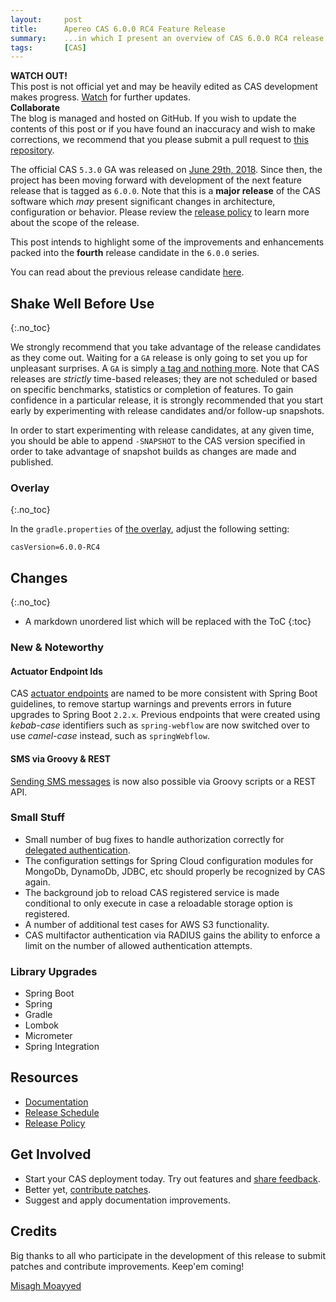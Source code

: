 ```yaml
---
layout:     post
title:      Apereo CAS 6.0.0 RC4 Feature Release
summary:    ...in which I present an overview of CAS 6.0.0 RC4 release.
tags:       [CAS]
---
```


<div class="alert alert-danger">
  <strong>WATCH OUT!</strong><br/>This post is not official yet and may be heavily edited as CAS development makes progress. <a href="https://apereo.github.io/feed.xml">Watch</a> for further updates.
</div>

<div class="alert alert-success">
  <strong>Collaborate</strong><br/>The blog is managed and hosted on GitHub. If you wish to update the contents of this post or if you have found an inaccuracy and wish to make corrections, we recommend that you please submit a pull request to <a href="https://github.com/apereo/apereo.github.io">this repository</a>.
</div>

The official CAS `5.3.0` GA was released on [June 29th, 2018](https://github.com/apereo/cas/releases/tag/v5.3.0). Since then, the project has been moving forward with development of the next feature release that is tagged as `6.0.0`. Note that this is a **major release** of the CAS software which *may* present significant changes in architecture, configuration or behavior. Please review the [release policy](https://apereo.github.io/cas/developer/Release-Policy.html) to learn more about the scope of the release.

This post intends to highlight some of the improvements and enhancements packed into the **fourth** release candidate in the `6.0.0` series.

You can read about the previous release candidate [here](https://apereo.github.io/2018/10/26/600rc3-release/).

## Shake Well Before Use
{:.no_toc}

We strongly recommend that you take advantage of the release candidates as they come out. Waiting for a `GA` release is only going to set you up for unpleasant surprises. A `GA` is simply [a tag and nothing more](https://apereo.github.io/2017/03/08/the-myth-of-ga-rel/). Note that CAS releases are *strictly* time-based releases; they are not scheduled or based on specific benchmarks, statistics or completion of features. To gain confidence in a particular release, it is strongly recommended that you start early by experimenting with release candidates and/or follow-up snapshots.

In order to start experimenting with release candidates, at any given time, you should be able to append `-SNAPSHOT` to the CAS version specified in order to take advantage of snapshot builds as changes are made and published.

### Overlay
{:.no_toc}

In the `gradle.properties` of [the overlay](https://github.com/apereo/cas-overlay-template), adjust the following setting:

```properties
casVersion=6.0.0-RC4
```

## Changes
{:.no_toc}

* A markdown unordered list which will be replaced with the ToC
{:toc}

### New & Noteworthy

#### Actuator Endpoint Ids

CAS [actuator endpoints](https://apereo.github.io/cas/development/installation/Monitoring-Statistics.html) are named to be more consistent with Spring Boot guidelines, to remove startup warnings and prevents errors in future upgrades to Spring Boot `2.2.x`. Previous endpoints that were created using *kebab-case* identifiers such as `spring-webflow` are now switched over to use *camel-case* instead, such as `springWebflow`.

#### SMS via Groovy & REST

[Sending SMS messages](https://apereo.github.io/cas/development/installation/SMS-Messaging-Configuration.html) is now also possible via Groovy scripts or a REST API.

### Small Stuff

- Small number of bug fixes to handle authorization correctly for [delegated authentication](https://apereo.github.io/cas/development/integration/Delegate-Authentication.html).
- The configuration settings for Spring Cloud configuration modules for MongoDb, DynamoDb, JDBC, etc should properly be recognized by CAS again.
- The background job to reload CAS registered service is made conditional to only execute in case a reloadable storage option is registered.
- A number of additional test cases for AWS S3 functionality.
- CAS multifactor authentication via RADIUS gains the ability to enforce a limit on the number of allowed authentication attempts.

### Library Upgrades

- Spring Boot
- Spring
- Gradle
- Lombok
- Micrometer
- Spring Integration

## Resources

- [Documentation](https://apereo.github.io/cas/development/)
- [Release Schedule](https://github.com/apereo/cas/milestones)
- [Release Policy](https://apereo.github.io/cas/developer/Release-Policy.html)

## Get Involved

- Start your CAS deployment today. Try out features and [share feedback](https://apereo.github.io/cas/Mailing-Lists.html).
- Better yet, [contribute patches](https://apereo.github.io/cas/developer/Contributor-Guidelines.html).
- Suggest and apply documentation improvements.

## Credits

Big thanks to all who participate in the development of this release to submit patches and contribute improvements. Keep'em coming!

[Misagh Moayyed](https://twitter.com/misagh84)
